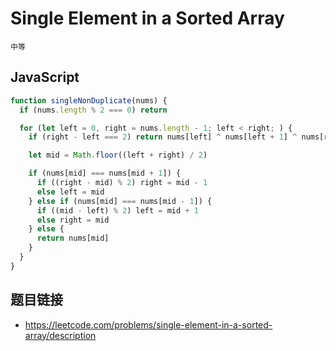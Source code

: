 # Single Element in a Sorted Array
`中等`

## JavaScript
```javascript
function singleNonDuplicate(nums) {
  if (nums.length % 2 === 0) return

  for (let left = 0, right = nums.length - 1; left < right; ) {
    if (right - left === 2) return nums[left] ^ nums[left + 1] ^ nums[right]

    let mid = Math.floor((left + right) / 2)

    if (nums[mid] === nums[mid + 1]) {
      if ((right - mid) % 2) right = mid - 1
      else left = mid
    } else if (nums[mid] === nums[mid - 1]) {
      if ((mid - left) % 2) left = mid + 1
      else right = mid
    } else {
      return nums[mid]
    }
  }
}
```

## 题目链接
* https://leetcode.com/problems/single-element-in-a-sorted-array/description
